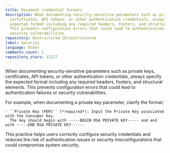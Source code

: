 ```yaml
---
title: Document credential formats
description: When documenting security-sensitive parameters such as private keys,
  certificates, API tokens, or other authentication credentials, always specify the
  expected format including any required headers, footers, and structural elements.
  This prevents configuration errors that could lead to authentication failures or
  security vulnerabilities.
repository: Unstructured-IO/unstructured
label: Security
language: Other
comments_count: 1
repository_stars: 12117
---
```


When documenting security-sensitive parameters such as private keys, certificates, API tokens, or other authentication credentials, always specify the expected format including any required headers, footers, and structural elements. This prevents configuration errors that could lead to authentication failures or security vulnerabilities.

For example, when documenting a private key parameter, clarify the format:

```
- ``Private Key (PEM)`` (*required*): Input the Private Key associated with the Consumer Key. 
  The key should begin with -----BEGIN RSA PRIVATE KEY----- and end with -----END RSA PRIVATE KEY-----.
```

This practice helps users correctly configure security credentials and reduces the risk of authentication issues or security misconfigurations that could compromise system security.